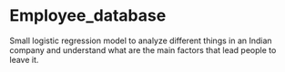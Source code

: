 # Employee_database
Small logistic regression model to analyze different things in an Indian company and understand what are the main factors that lead people to leave it.
